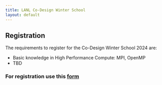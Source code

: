 ```yaml
---
title: LANL Co-Design Winter School
layout: default
---
```


## Registration

The requirements to register for the Co-Design Winter School 2024 are: 
- Basic knowledge in High Performance Compute: MPI, OpenMP
- TBD

<h3> For registration use this <a href="https://forms.gle/xxt5WCZvkNZ86NaB9" target="_blank"> form </a></h3>
